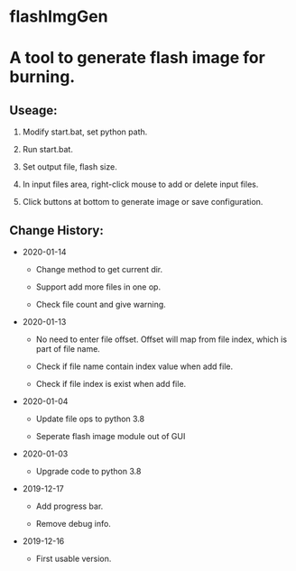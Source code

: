 # flashImgGen
A tool to generate flash image for burning.
================================================
Useage:
-------
1. Modify start.bat, set python path.

2. Run start.bat.

3. Set output file, flash size.

4. In input files area, right-click mouse to add or delete input files.

5. Click buttons at bottom to generate image or save configuration.

Change History:
---------------

* 2020-01-14

	* Change method to get current dir.
	
	* Support add more files in one op.
		
	* Check file count and give warning.

* 2020-01-13

	* No need to enter file offset. Offset will map from file index, which is part of file name.
	
	* Check if file name contain index value when add file.
	
	* Check if file index is exist when add file.
	
* 2020-01-04
	
	* Update file ops to python 3.8
	
	* Seperate flash image module out of GUI

* 2020-01-03

	* Upgrade code to python 3.8

* 2019-12-17

	* Add progress bar.
	
	* Remove debug info.

* 2019-12-16

	* First usable version.
		